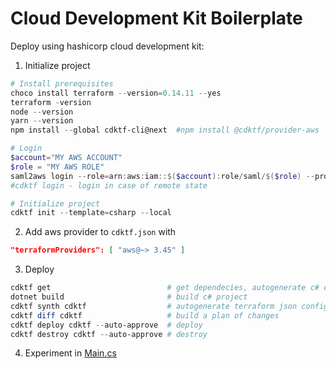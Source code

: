 # Cloud Development Kit Boilerplate

Deploy using hashicorp cloud development kit:
1. Initialize project
```powershell
# Install prerequisites
choco install terraform --version=0.14.11 --yes
terraform -version
node --version
yarn --version
npm install --global cdktf-cli@next  #npm install @cdktf/provider-aws

# Login
$account="MY AWS ACCOUNT"
$role = "MY AWS ROLE"
saml2aws login --role=arn:aws:iam::$($account):role/saml/$($role) --profile default --force --session-duration 3600 --skip-prompt
#cdktf login - login in case of remote state

# Initialize project
cdktf init --template=csharp --local
```

2. Add aws provider to `cdktf.json` with
```json
"terraformProviders": [ "aws@~> 3.45" ]
```

3. Deploy
```powershell
cdktf get                          # get dependecies, autogenerate c# classes based on providers and modules
dotnet build                       # build c# project
cdktf synth cdktf                  # autogenerate terraform json configuration
cdktf diff cdktf                   # build a plan of changes
cdktf deploy cdktf --auto-approve  # deploy
cdktf destroy cdktf --auto-approve # destroy
```

4. Experiment in [Main.cs](Main.cs)